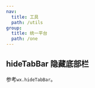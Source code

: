 ```yaml
---
nav:
  title: 工具
  path: /utils
group:
  title: 统一平台
  path: /one
---
```


## hideTabBar 隐藏底部栏

参考`wx.hideTabBar`。

